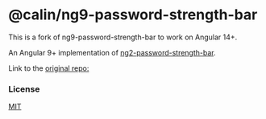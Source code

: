 # @calin/ng9-password-strength-bar

This is a fork of ng9-password-strength-bar to work on Angular 14+. 

An Angular 9+ implementation of [ng2-password-strength-bar](https://www.npmjs.com/package/ng2-password-strength-bar).

Link to the [original repo:](https://github.com/rnadler/ng9-password-strength-bar)

### License

[MIT](https://tldrlegal.com/license/mit-license)

